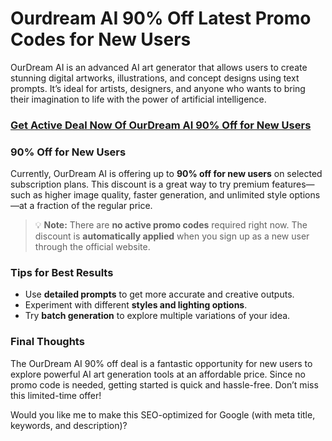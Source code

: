 # Ourdream AI 90% Off Latest Promo Codes for New Users
OurDream AI is an advanced AI art generator that allows users to create stunning digital artworks, illustrations, and concept designs using text prompts. It’s ideal for artists, designers, and anyone who wants to bring their imagination to life with the power of artificial intelligence.

<h3><a href="https://beacons.ai/premiumaihub" target="_blank">Get Active Deal Now Of OurDream AI 90% Off for New Users</a>


### **90% Off for New Users**

Currently, OurDream AI is offering up to **90% off for new users** on selected subscription plans. This discount is a great way to try premium features—such as higher image quality, faster generation, and unlimited style options—at a fraction of the regular price.

> 💡 **Note:** There are **no active promo codes** required right now. The discount is **automatically applied** when you sign up as a new user through the official website.

### **Tips for Best Results**

* Use **detailed prompts** to get more accurate and creative outputs.
* Experiment with different **styles and lighting options**.
* Try **batch generation** to explore multiple variations of your idea.

### **Final Thoughts**

The OurDream AI 90% off deal is a fantastic opportunity for new users to explore powerful AI art generation tools at an affordable price. Since no promo code is needed, getting started is quick and hassle-free. Don’t miss this limited-time offer!

Would you like me to make this SEO-optimized for Google (with meta title, keywords, and description)?
